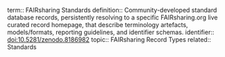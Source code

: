 term:: FAIRsharing Standards
definition:: Community-developed standard database records, persistently resolving to a specific FAIRsharing.org live curated record homepage, that describe terminology artefacts, models/formats, reporting guidelines, and identifier schemas.
identifier:: [doi:10.5281/zenodo.8186982](https://identifiers.org/doi:10.5281/zenodo.8186982) 
topic:: FAIRsharing Record Types
related:: Standards